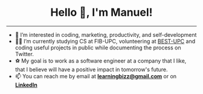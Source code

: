 <h1 align="center">
    <br>
    Hello 👋, I'm Manuel!
    <br>
</h1>

---

- 👀 I’m interested in coding, marketing, productivity, and self-development
- 👨‍💻 I’m currently studying CS at FIB-UPC, volunteering at [BEST-UPC](https://bestbarcelona.org/web) and coding useful projects in public while documenting the process on Twitter.
- ⚽ My goal is to work as a software engineer at a company that I like, that I believe will have a positive impact in tomorrow's future.
- 📫 You can reach me by email at **[learningbizz@gmail.com](mailto:learningbizz@gmail.com)** or on **[LinkedIn](https://www.linkedin.com/in/manuelnavid)**

<!---
LearningBizz/LearningBizz is a ✨ special ✨ repository because its `README.md` (this file) appears on your GitHub profile.
You can click the Preview link to take a look at your changes.
--->
